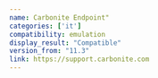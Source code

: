 ```yaml
---
name: Carbonite Endpoint"
categories: ['it']
compatibility: emulation
display_result: "Compatible"
version_from: "11.3"
link: https://support.carbonite.com
---
```

